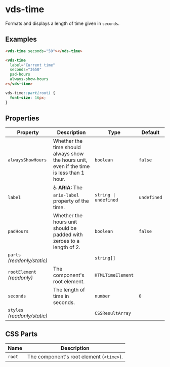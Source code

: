 # vds-time

Formats and displays a length of time given in `seconds`.

<!-- [@wcom/cli] AUTO GENERATED BELOW -->

## Examples

```html
<vds-time seconds="50"></vds-time>
```

```html
<vds-time
  label="Current time"
  seconds="3650"
  pad-hours
  always-show-hours
></vds-time>
```

```css
vds-time::part(root) {
  font-size: 16px;
}
```

## Properties

| Property                     | Description                                                                               | Type                 | Default     |
| ---------------------------- | ----------------------------------------------------------------------------------------- | -------------------- | ----------- |
| `alwaysShowHours`            | Whether the time should always show the hours unit, even if the time is less than 1 hour. | `boolean`            | `false`     |
| `label`                      | ♿ **ARIA:** The `aria-label` property of the time.                                       | `string ∣ undefined` | `undefined` |
| `padHours`                   | Whether the hours unit should be padded with zeroes to a length of 2.                     | `boolean`            | `false`     |
| `parts` _(readonly/static)_  |                                                                                           | `string[]`           |             |
| `rootElement` _(readonly)_   | The component's root element.                                                             | `HTMLTimeElement`    |             |
| `seconds`                    | The length of time in seconds.                                                            | `number`             | `0`         |
| `styles` _(readonly/static)_ |                                                                                           | `CSSResultArray`     |             |

## CSS Parts

| Name   | Description                              |
| ------ | ---------------------------------------- |
| `root` | The component's root element (`<time>`). |

